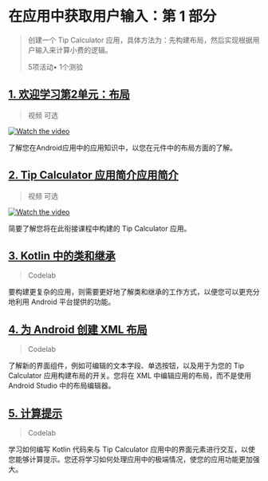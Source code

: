 # **在应用中获取用户输入：第 1 部分**

> 创建一个 Tip Calculator 应用，具体方法为：先构建布局，然后实现根据用户输入来计算小费的逻辑。
> 
> 5项活动• 1个测验

## [1. 欢迎学习第2单元：布局](#1-欢迎学习第2单元布局)
>视频 可选

[![Watch the video](https://img.youtube.com/vi/JJLNvVXPYYw/maxresdefault.jpg)](https://youtu.be/JJLNvVXPYYw)



了解您在Android应用中的应用知识中，以您在元件中的布局方面的了解。




## [2. Tip Calculator 应用简介应用简介](#2-tip-calculator-应用简介应用简介)
> 视频 可选

[![Watch the video](https://img.youtube.com/vi/a-Ss24ZH3WU/maxresdefault.jpg)](https://youtu.be/a-Ss24ZH3WU)


简要了解您将在此衔接课程中构建的 Tip Calculator 应用。



## [3. Kotlin 中的类和继承](3.%20Kotlin%20%E4%B8%AD%E7%9A%84%E7%B1%BB%E5%92%8C%E7%BB%A7%E6%89%BF.md)
>Codelab


要构建更复杂的应用，则需要更好地了解类和继承的工作方式，以便您可以更充分地利用 Android 平台提供的功能。




## [4. 为 Android 创建 XML 布局](4.%20%E4%B8%BA%20Android%20%E5%88%9B%E5%BB%BA%20XML%20%E5%B8%83%E5%B1%80.md)
>Codelab


了解新的界面组件，例如可编辑的文本字段、单选按钮，以及用于为您的 Tip Calculator 应用构建布局的开关。您将在 XML 中编辑应用的布局，而不是使用 Android Studio 中的布局编辑器。



## [5. 计算提示](5.%20%E8%AE%A1%E7%AE%97%E6%8F%90%E7%A4%BA.md)
>Codelab


学习如何编写 Kotlin 代码来与 Tip Calculator 应用中的界面元素进行交互，以使您能够计算提示。您还将学习如何处理应用中的极端情况，使您的应用功能更加强大。


